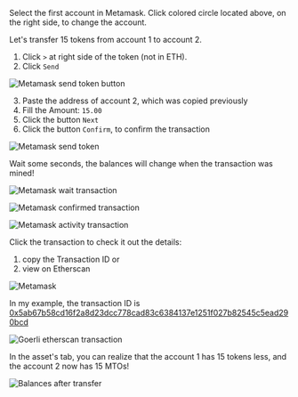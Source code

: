 
Select the first account in Metamask.
Click colored circle located above, on the right side, to change the account.

Let's transfer 15 tokens from account 1 to account 2.

1. Click `>` at right side of the token (not in ETH).
2. Click `Send`

![Metamask send token button](../../images/wallets/image-08.png)

3. Paste the address of account 2, which was copied previously
4. Fill the Amount: `15.00`
5. Click the button `Next`
6. Click the button `Confirm`, to confirm the transaction

![Metamask send token](../../images/wallets/image-09.png)

Wait some seconds, the balances will change when the transaction was mined!

![Metamask wait transaction](../../images/wallets/image-10.png)

![Metamask confirmed transaction](../../images/wallets/image-11.png)

![Metamask activity transaction](../../images/wallets/image-12.png)

Click the transaction to check it out the details:

1. copy the Transaction ID
or 
2. view on Etherscan

![Metamask](../../images/wallets/image-13.png)

In my example, the transaction ID is [0x5ab67b58cd16f2a8d23dcc778cad83c6384137e1251f027b82545c5ead290bcd](https://goerli.etherscan.io/tx/0x5ab67b58cd16f2a8d23dcc778cad83c6384137e1251f027b82545c5ead290bcd)

![Goerli etherscan transaction](../../images/wallets/image-14.png)

In the asset's tab, you can realize that the account 1 has 15 tokens less, 
and the account 2 now has 15 MTOs!

![Balances after transfer](../../images/wallets/image-15.png)

